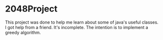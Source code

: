 2048Project
===========

This project was done to help me learn about some of java's useful classes. I got help from a friend. It's incomplete. The intention is to implement a greedy algorithm.

